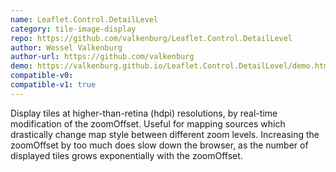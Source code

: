 ```yaml
---
name: Leaflet.Control.DetailLevel
category: tile-image-display
repo: https://github.com/valkenburg/Leaflet.Control.DetailLevel
author: Wessel Valkenburg
author-url: https://github.com/valkenburg
demo: https://valkenburg.github.io/Leaflet.Control.DetailLevel/demo.html
compatible-v0:
compatible-v1: true
---
```


Display tiles at higher-than-retina (hdpi) resolutions, by real-time modification of the zoomOffset. Useful for mapping sources which drastically change map style between different zoom levels. Increasing the zoomOffset by too much does slow down the browser, as the number of displayed tiles grows exponentially with the zoomOffset.
